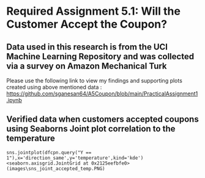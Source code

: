 # Required Assignment 5.1: Will the Customer Accept the Coupon? 
## Data used in this research is from the UCI Machine Learning Repository and was collected via a survey on Amazon Mechanical Turk
Please use the following link to view my findings and supporting plots created using above mentioned data : <url>https://github.com/sganesan64/A5Coupon/blob/main/PracticalAssignment1.ipynb</url>
## Verified data when customers accepted coupons using Seaborns Joint plot correlation to the temperature
    sns.jointplot(dfcpn.query("Y == 1"),x='direction_same',y='temperature',kind='kde')
    <seaborn.axisgrid.JointGrid at 0x2125eefbfe0>
    (images\sns_joint_accepted_temp.PNG)